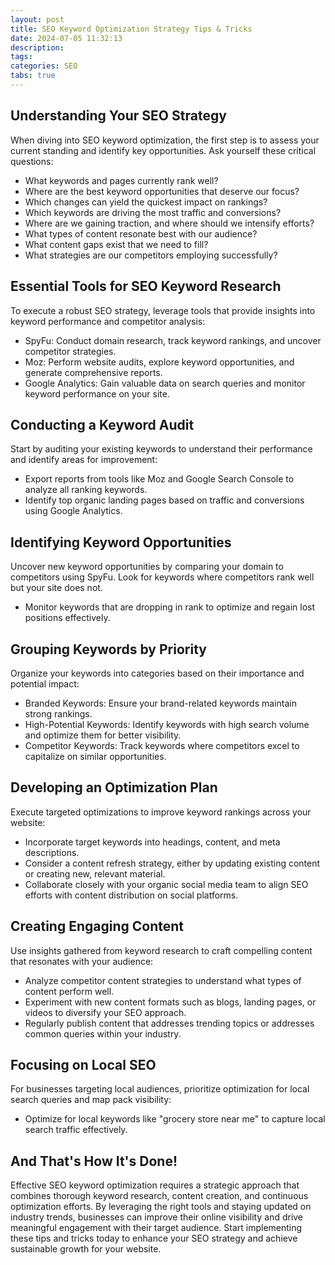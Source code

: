 ```yaml
---
layout: post
title: SEO Keyword Optimization Strategy Tips & Tricks
date: 2024-07-05 11:32:13
description: 
tags: 
categories: SEO
tabs: true
---
```

<html lang="en">
<head>
  <meta charset="UTF-8">
  <meta name="viewport" content="width=device-width, initial-scale=1.0">
  <title>SEO Keyword Optimization</title>
</head>
<body>
  <h2>Understanding Your SEO Strategy</h2>
  <p>When diving into SEO keyword optimization, the first step is to assess your current standing and identify key opportunities. Ask yourself these critical questions:</p>
  <ul>
    <li>What keywords and pages currently rank well?</li>
    <li>Where are the best keyword opportunities that deserve our focus?</li>
    <li>Which changes can yield the quickest impact on rankings?</li>
    <li>Which keywords are driving the most traffic and conversions?</li>
    <li>Where are we gaining traction, and where should we intensify efforts?</li>
    <li>What types of content resonate best with our audience?</li>
    <li>What content gaps exist that we need to fill?</li>
    <li>What strategies are our competitors employing successfully?</li>
  </ul>

  <h2>Essential Tools for SEO Keyword Research</h2>
  <p>To execute a robust SEO strategy, leverage tools that provide insights into keyword performance and competitor analysis:</p>
  <ul>
    <li>SpyFu: Conduct domain research, track keyword rankings, and uncover competitor strategies.</li>
    <li>Moz: Perform website audits, explore keyword opportunities, and generate comprehensive reports.</li>
    <li>Google Analytics: Gain valuable data on search queries and monitor keyword performance on your site.</li>
  </ul>

  <h2>Conducting a Keyword Audit</h2>
  <p>Start by auditing your existing keywords to understand their performance and identify areas for improvement:</p>
  <ul>
    <li>Export reports from tools like Moz and Google Search Console to analyze all ranking keywords.</li>
    <li>Identify top organic landing pages based on traffic and conversions using Google Analytics.</li>
  </ul>

  <h2>Identifying Keyword Opportunities</h2>
  <p>Uncover new keyword opportunities by comparing your domain to competitors using SpyFu. Look for keywords where competitors rank well but your site does not.</p>
  <ul>
    <li>Monitor keywords that are dropping in rank to optimize and regain lost positions effectively.</li>
  </ul>

  <h2>Grouping Keywords by Priority</h2>
  <p>Organize your keywords into categories based on their importance and potential impact:</p>
  <ul>
    <li>Branded Keywords: Ensure your brand-related keywords maintain strong rankings.</li>
    <li>High-Potential Keywords: Identify keywords with high search volume and optimize them for better visibility.</li>
    <li>Competitor Keywords: Track keywords where competitors excel to capitalize on similar opportunities.</li>
  </ul>

  <h2>Developing an Optimization Plan</h2>
  <p>Execute targeted optimizations to improve keyword rankings across your website:</p>
  <ul>
    <li>Incorporate target keywords into headings, content, and meta descriptions.</li>
    <li>Consider a content refresh strategy, either by updating existing content or creating new, relevant material.</li>
    <li>Collaborate closely with your organic social media team to align SEO efforts with content distribution on social platforms.</li>
  </ul>

  <h2>Creating Engaging Content</h2>
  <p>Use insights gathered from keyword research to craft compelling content that resonates with your audience:</p>
  <ul>
    <li>Analyze competitor content strategies to understand what types of content perform well.</li>
    <li>Experiment with new content formats such as blogs, landing pages, or videos to diversify your SEO approach.</li>
    <li>Regularly publish content that addresses trending topics or addresses common queries within your industry.</li>
  </ul>

  <h2>Focusing on Local SEO</h2>
  <p>For businesses targeting local audiences, prioritize optimization for local search queries and map pack visibility:</p>
  <ul>
    <li>Optimize for local keywords like "grocery store near me" to capture local search traffic effectively.</li>
  </ul>

  <h2>And That's How It's Done!</h2>
  <p>Effective SEO keyword optimization requires a strategic approach that combines thorough keyword research, content creation, and continuous optimization efforts. By leveraging the right tools and staying updated on industry trends, businesses can improve their online visibility and drive meaningful engagement with their target audience. Start implementing these tips and tricks today to enhance your SEO strategy and achieve sustainable growth for your website.</p>

</body>
</html>

